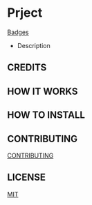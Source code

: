 # Prject

[Badges]()

- Description

## CREDITS

## HOW IT WORKS

## HOW TO INSTALL

## CONTRIBUTING

[CONTRIBUTING](CONTRIBUTING)

## LICENSE

[MIT](LICENSE)
